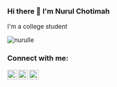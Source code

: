 ### Hi there 👋 I'm Nurul Chotimah


I'm a college student

<p align="left"> <img src="https://komarev.com/ghpvc/?username=nurulle&label=Views&color=blue&style=plastic" alt="nurulle" /> </p>


### Connect with me:

<a href="https://twitter.com/NurulDRamadhan1">
  <img align="left" alt="nurul Twitter" width="22px" src="https://cdn.jsdelivr.net/npm/simple-icons@v3/icons/twitter.svg" />
</a>
<a href="https://www.instagram.com/nurull.e//">
  <img align="left" alt="nurul Instagram" width="22px" src="https://cdn.jsdelivr.net/npm/simple-icons@v3/icons/instagram.svg" />
</a>
<a href="https://web.facebook.com/nurul.g.siregar/">
  <img align="left" alt="nurul Facebook" width="22px" src="https://cdn.jsdelivr.net/npm/simple-icons@v3/icons/facebook.svg" />
</a>
